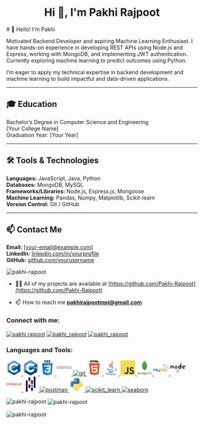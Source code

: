 <h1 align="center">Hi 👋, I'm Pakhi Rajpoot</h1>
# 👋 Hello! I'm Pakhi

Motivated Backend Developer and aspiring Machine Learning Enthusiast. I have hands-on experience in developing REST APIs using Node.js and Express, working with MongoDB, and implementing JWT authentication. Currently exploring machine learning to predict outcomes using Python.

I’m eager to apply my technical expertise in backend development and machine learning to build impactful and data-driven applications.

---

## 🎓 Education

Bachelor’s Degree in Computer Science and Engineering  
[Your College Name]  
Graduation Year: [Your Year]

---

## 🛠️ Tools & Technologies

**Languages:** JavaScript, Java, Python  
**Databases:** MongoDB, MySQL  
**Frameworks/Libraries:** Node.js, Express.js, Mongoose  
**Machine Learning:** Pandas, Numpy, Matplotlib, Scikit-learn  
**Version Control:** Git / GitHub

---

## 📫 Contact Me

**Email:** [your-email@example.com]  
**LinkedIn:** [linkedin.com/in/yourprofile](https://linkedin.com/in/yourprofile)  
**GitHub:** [github.com/yourusername](https://github.com/yourusername)

<p align="left"> <img src="https://komarev.com/ghpvc/?username=pakhi-rajpoot&label=Profile%20views&color=0e75b6&style=flat" alt="pakhi-rajpoot" /> </p>

- 👨‍💻 All of my projects are available at [https://github.com/Pakhi-Rajpoot](https://github.com/Pakhi-Rajpoot)

- 📫 How to reach me **pakhirajpootmpi@gmail.com**

<h3 align="left">Connect with me:</h3>
<p align="left">
<a href="https://linkedin.com/in/pakhi rajpoot" target="blank"><img align="center" src="https://raw.githubusercontent.com/rahuldkjain/github-profile-readme-generator/master/src/images/icons/Social/linked-in-alt.svg" alt="pakhi rajpoot" height="30" width="40" /></a>
<a href="https://kaggle.com/pakhi_rajpoot" target="blank"><img align="center" src="https://raw.githubusercontent.com/rahuldkjain/github-profile-readme-generator/master/src/images/icons/Social/kaggle.svg" alt="pakhi_rajpoot" height="30" width="40" /></a>
<a href="https://www.leetcode.com/pakhi_rajpoot" target="blank"><img align="center" src="https://raw.githubusercontent.com/rahuldkjain/github-profile-readme-generator/master/src/images/icons/Social/leet-code.svg" alt="pakhi_rajpoot" height="30" width="40" /></a>
</p>

<h3 align="left">Languages and Tools:</h3>
<p align="left"> <a href="https://www.cprogramming.com/" target="_blank" rel="noreferrer"> <img src="https://raw.githubusercontent.com/devicons/devicon/master/icons/c/c-original.svg" alt="c" width="40" height="40"/> </a> <a href="https://www.w3schools.com/cpp/" target="_blank" rel="noreferrer"> <img src="https://raw.githubusercontent.com/devicons/devicon/master/icons/cplusplus/cplusplus-original.svg" alt="cplusplus" width="40" height="40"/> </a> <a href="https://www.w3schools.com/css/" target="_blank" rel="noreferrer"> <img src="https://raw.githubusercontent.com/devicons/devicon/master/icons/css3/css3-original-wordmark.svg" alt="css3" width="40" height="40"/> </a> <a href="https://expressjs.com" target="_blank" rel="noreferrer"> <img src="https://raw.githubusercontent.com/devicons/devicon/master/icons/express/express-original-wordmark.svg" alt="express" width="40" height="40"/> </a> <a href="https://git-scm.com/" target="_blank" rel="noreferrer"> <img src="https://www.vectorlogo.zone/logos/git-scm/git-scm-icon.svg" alt="git" width="40" height="40"/> </a> <a href="https://www.w3.org/html/" target="_blank" rel="noreferrer"> <img src="https://raw.githubusercontent.com/devicons/devicon/master/icons/html5/html5-original-wordmark.svg" alt="html5" width="40" height="40"/> </a> <a href="https://www.java.com" target="_blank" rel="noreferrer"> <img src="https://raw.githubusercontent.com/devicons/devicon/master/icons/java/java-original.svg" alt="java" width="40" height="40"/> </a> <a href="https://developer.mozilla.org/en-US/docs/Web/JavaScript" target="_blank" rel="noreferrer"> <img src="https://raw.githubusercontent.com/devicons/devicon/master/icons/javascript/javascript-original.svg" alt="javascript" width="40" height="40"/> </a> <a href="https://www.mongodb.com/" target="_blank" rel="noreferrer"> <img src="https://raw.githubusercontent.com/devicons/devicon/master/icons/mongodb/mongodb-original-wordmark.svg" alt="mongodb" width="40" height="40"/> </a> <a href="https://www.mysql.com/" target="_blank" rel="noreferrer"> <img src="https://raw.githubusercontent.com/devicons/devicon/master/icons/mysql/mysql-original-wordmark.svg" alt="mysql" width="40" height="40"/> </a> <a href="https://nodejs.org" target="_blank" rel="noreferrer"> <img src="https://raw.githubusercontent.com/devicons/devicon/master/icons/nodejs/nodejs-original-wordmark.svg" alt="nodejs" width="40" height="40"/> </a> <a href="https://www.oracle.com/" target="_blank" rel="noreferrer"> <img src="https://raw.githubusercontent.com/devicons/devicon/master/icons/oracle/oracle-original.svg" alt="oracle" width="40" height="40"/> </a> <a href="https://pandas.pydata.org/" target="_blank" rel="noreferrer"> <img src="https://raw.githubusercontent.com/devicons/devicon/2ae2a900d2f041da66e950e4d48052658d850630/icons/pandas/pandas-original.svg" alt="pandas" width="40" height="40"/> </a> <a href="https://postman.com" target="_blank" rel="noreferrer"> <img src="https://www.vectorlogo.zone/logos/getpostman/getpostman-icon.svg" alt="postman" width="40" height="40"/> </a> <a href="https://www.python.org" target="_blank" rel="noreferrer"> <img src="https://raw.githubusercontent.com/devicons/devicon/master/icons/python/python-original.svg" alt="python" width="40" height="40"/> </a> <a href="https://scikit-learn.org/" target="_blank" rel="noreferrer"> <img src="https://upload.wikimedia.org/wikipedia/commons/0/05/Scikit_learn_logo_small.svg" alt="scikit_learn" width="40" height="40"/> </a> <a href="https://seaborn.pydata.org/" target="_blank" rel="noreferrer"> <img src="https://seaborn.pydata.org/_images/logo-mark-lightbg.svg" alt="seaborn" width="40" height="40"/> </a> </p>

<p><img align="left" src="https://github-readme-stats.vercel.app/api/top-langs?username=pakhi-rajpoot&show_icons=true&locale=en&layout=compact" alt="pakhi-rajpoot" /></p>

<p>&nbsp;<img align="center" src="https://github-readme-stats.vercel.app/api?username=pakhi-rajpoot&show_icons=true&locale=en" alt="pakhi-rajpoot" /></p>

<p><img align="center" src="https://github-readme-streak-stats.herokuapp.com/?user=pakhi-rajpoot&" alt="pakhi-rajpoot" /></p>
